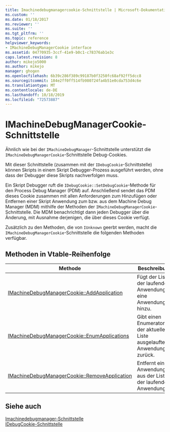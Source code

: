 ```yaml
---
title: Imachinedebugmanagercookie-Schnittstelle | Microsoft-Dokumentation
ms.custom: ''
ms.date: 01/18/2017
ms.reviewer: ''
ms.suite: ''
ms.tgt_pltfrm: ''
ms.topic: reference
helpviewer_keywords:
- IMachineDebugManagerCookie interface
ms.assetid: 04770935-3ccf-41e9-b0c1-c78376ab1e3c
caps.latest.revision: 8
author: mikejo5000
ms.author: mikejo
manager: ghogen
ms.openlocfilehash: 6b39c286f389c99187b0f3250fc68af92ff5dcc8
ms.sourcegitcommit: 184e2ff0ff514fb980724fa4b51e0cda753d4c6e
ms.translationtype: MT
ms.contentlocale: de-DE
ms.lasthandoff: 10/18/2019
ms.locfileid: "72573887"
---
```

# <a name="imachinedebugmanagercookie-interface"></a>IMachineDebugManagerCookie-Schnittstelle
Ähnlich wie bei der `IMachineDebugManager`-Schnittstelle unterstützt die `IMachineDebugManagerCookie`-Schnittstelle Debug-Cookies.  
  
 Mit dieser Schnittstelle (zusammen mit der `IDebugCookie`-Schnittstelle) können Skripts in einem Skript Debugger-Prozess ausgeführt werden, ohne dass der Debugger diese Skripts nachverfolgen muss.  
  
 Ein Skript Debugger ruft die `IDebugCookie::SetDebugCookie`-Methode für den Process Debug Manager (PDM) auf. Anschließend sendet das PDM dieses Cookie zusammen mit allen Anforderungen zum Hinzufügen oder Entfernen einer Skript Anwendung zum bzw. aus dem Machine Debug Manager (MDM) mithilfe der Methoden der `IMachineDebugManagerCookie`-Schnittstelle. Die MDM benachrichtigt dann jeden Debugger über die Änderung, mit Ausnahme derjenigen, die über dieses Cookie verfügt.  
  
 Zusätzlich zu den Methoden, die von `IUnknown` geerbt werden, macht die `IMachineDebugManagerCookie`-Schnittstelle die folgenden Methoden verfügbar.  
  
## <a name="methods-in-vtable-order"></a>Methoden in Vtable-Reihenfolge  
  
|Methode|Beschreibung|  
|------------|-----------------|  
|[IMachineDebugManagerCookie::AddApplication](../../winscript/reference/imachinedebugmanagercookie-addapplication.md)|Fügt der Liste der laufenden Anwendungen eine Anwendung hinzu.|  
|[IMachineDebugManagerCookie::EnumApplications](../../winscript/reference/imachinedebugmanagercookie-enumapplications.md)|Gibt einen Enumerator der aktuellen Liste ausgelaufteter Anwendungen zurück.|  
|[IMachineDebugManagerCookie::RemoveApplication](../../winscript/reference/imachinedebugmanagercookie-removeapplication.md)|Entfernt eine Anwendung aus der Liste der laufenden Anwendungen.|  
  
## <a name="see-also"></a>Siehe auch  
 [Imachinedebugmanager-Schnittstelle](../../winscript/reference/imachinedebugmanager-interface.md)    
 [IDebugCookie-Schnittstelle](../../winscript/reference/idebugcookie-interface.md)